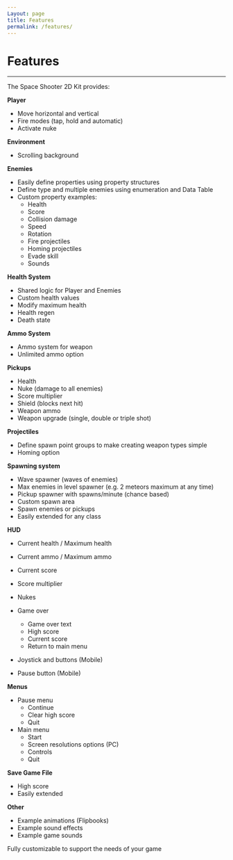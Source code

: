 ```yaml
---
Layout: page
title: Features
permalink: /features/
---
```


# Features

***

The Space Shooter 2D Kit provides:

__Player__

* Move horizontal and vertical
* Fire modes (tap, hold and automatic)
* Activate nuke

__Environment__

* Scrolling background

__Enemies__

* Easily define properties using property structures
* Define type and multiple enemies using enumeration and Data Table
* Custom property examples:
    * Health
    * Score
    * Collision damage
    * Speed
    * Rotation
    * Fire projectiles
    * Homing projectiles
    * Evade skill
    * Sounds

__Health System__

* Shared logic for Player and Enemies
* Custom health values
* Modify maximum health
* Health regen
* Death state

__Ammo System__

* Ammo system for weapon
* Unlimited ammo option

__Pickups__

* Health
* Nuke (damage to all enemies)
* Score multiplier
* Shield (blocks next hit)
* Weapon ammo
* Weapon upgrade (single, double or triple shot)


__Projectiles__

* Define spawn point groups to make creating weapon types simple
* Homing option

__Spawning system__

* Wave spawner (waves of enemies)
* Max enemies in level spawner (e.g. 2 meteors maximum at any time)
* Pickup spawner with spawns/minute (chance based)
* Custom spawn area
* Spawn enemies or pickups
* Easily extended for any class

__HUD__

* Current health / Maximum health
* Current ammo / Maximum ammo
* Current score
* Score multiplier
* Nukes
* Game over
    * Game over text
    * High score
    * Current score
    * Return to main menu
    
* Joystick and buttons (Mobile)
* Pause button (Mobile)

__Menus__

* Pause menu
    * Continue
    * Clear high score
    * Quit
* Main menu
    * Start
    * Screen resolutions options (PC)
    * Controls
    * Quit
    
__Save Game File__

* High score
* Easily extended
    
__Other__

* Example animations (Flipbooks)
* Example sound effects
* Example game sounds

Fully customizable to support the needs of your game